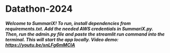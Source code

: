 # Datathon-2024
##### Welcome to SummariX!  To run, install dependencies from requirements.txt.  Add the needed AWS credentials in SummariX.py.  Then, run the admin.py file and paste the streamlit run command into the terminal. This will start the app locally.  Video demo: https://youtu.be/snLFg6mMCIA

